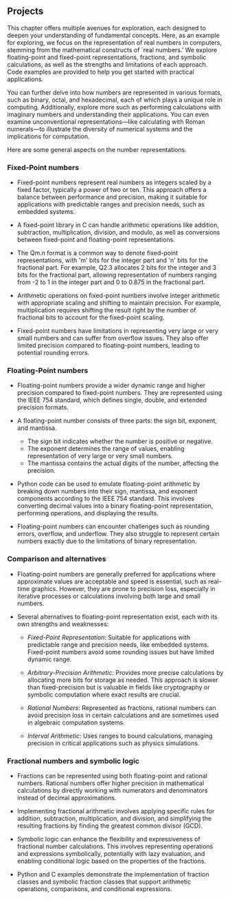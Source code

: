 ## Projects

This chapter offers multiple avenues for exploration, each designed to deepen your
understanding of fundamental concepts. Here, as an example for exploring, we focus
on the representation of real numbers in computers, stemming from the mathematical
constructs of `real numbers.' We explore floating-point and fixed-point representations,
fractions, and symbolic calculations, as well as the strengths and limitations of
each approach. Code examples are provided to help you get started with practical
applications.

You can further delve into how numbers are represented in various formats, such as
binary, octal, and hexadecimal, each of which plays a unique role in computing.
Additionally, explore more such as performing calculations with imaginary numbers
and understanding their applications. You can even examine unconventional
representations—like calculating with Roman numerals—to illustrate the diversity
of numerical systems and the implications for computation.

Here are some general aspects on the number representations.


### Fixed-Point numbers

*   Fixed-point numbers represent real numbers as integers scaled by a fixed factor,
    typically a power of two or ten. This approach offers a balance between performance
    and precision, making it suitable for applications with predictable ranges and
    precision needs, such as embedded systems.

*   A fixed-point library in C can handle arithmetic operations like addition,
    subtraction, multiplication, division, and modulo, as well as conversions between
    fixed-point and floating-point representations.

*   The Qm.n format is a common way to denote fixed-point representations, with 'm'
    bits for the integer part and 'n' bits for the fractional part. For example,
    Q2.3 allocates 2 bits for the integer and 3 bits for the fractional part,
    allowing representation of numbers ranging from -2 to 1 in the integer part
    and 0 to 0.875 in the fractional part.

*   Arithmetic operations on fixed-point numbers involve integer arithmetic with
    appropriate scaling and shifting to maintain precision. For example, multiplication
    requires shifting the result right by the number of fractional bits to account
    for the fixed-point scaling.

*   Fixed-point numbers have limitations in representing very large or very small
    numbers and can suffer from overflow issues. They also offer limited precision
    compared to floating-point numbers, leading to potential rounding errors.

### Floating-Point numbers

*   Floating-point numbers provide a wider dynamic range and higher precision compared
    to fixed-point numbers. They are represented using the IEEE 754 standard, which
    defines single, double, and extended precision formats.

*   A floating-point number consists of three parts: the sign bit, exponent, and mantissa.
    *   The sign bit indicates whether the number is positive or negative.
    *   The exponent determines the range of values, enabling representation of very large
        or very small numbers.
    *   The mantissa contains the actual digits of the number, affecting the precision.

*   Python code can be used to emulate floating-point arithmetic by breaking down numbers
    into their sign, mantissa, and exponent components according to the IEEE 754 standard.
    This involves converting decimal values into a binary floating-point representation,
    performing operations, and displaying the results.

*   Floating-point numbers can encounter challenges such as rounding errors, overflow,
    and underflow. They also struggle to represent certain numbers exactly due to the
    limitations of binary representation.

### Comparison and alternatives

*   Floating-point numbers are generally preferred for applications where approximate
    values are acceptable and speed is essential, such as real-time graphics. However,
    they are prone to precision loss, especially in iterative processes or calculations
    involving both large and small numbers.

*   Several alternatives to floating-point representation exist, each with its own strengths and weaknesses:

    *   *Fixed-Point Representation*: Suitable for applications with predictable range
        and precision needs, like embedded systems. Fixed-point numbers avoid some rounding
        issues but have limited dynamic range.

    *   *Arbitrary-Precision Arithmetic*: Provides more precise calculations by allocating
        more bits for storage as needed. This approach is slower than fixed-precision but
        is valuable in fields like cryptography or symbolic computation where exact results
        are crucial.

    *   *Rational Numbers*: Represented as fractions, rational numbers can avoid precision
        loss in certain calculations and are sometimes used in algebraic computation systems.

    *   *Interval Arithmetic*: Uses ranges to bound calculations, managing precision in
        critical applications such as physics simulations.

### Fractional numbers and symbolic logic

*   Fractions can be represented using both floating-point and rational numbers. Rational
    numbers offer higher precision in mathematical calculations by directly working with
    numerators and denominators instead of decimal approximations.

*   Implementing fractional arithmetic involves applying specific rules for addition,
    subtraction, multiplication, and division, and simplifying the resulting fractions by
    finding the greatest common divisor (GCD).

*   Symbolic logic can enhance the flexibility and expressiveness of fractional number
    calculations. This involves representing operations and expressions symbolically,
    potentially with lazy evaluation, and enabling conditional logic based on the properties
    of the fractions.

*   Python and C examples demonstrate the implementation of fraction classes and symbolic
    fraction classes that support arithmetic operations, comparisons, and conditional expressions.
